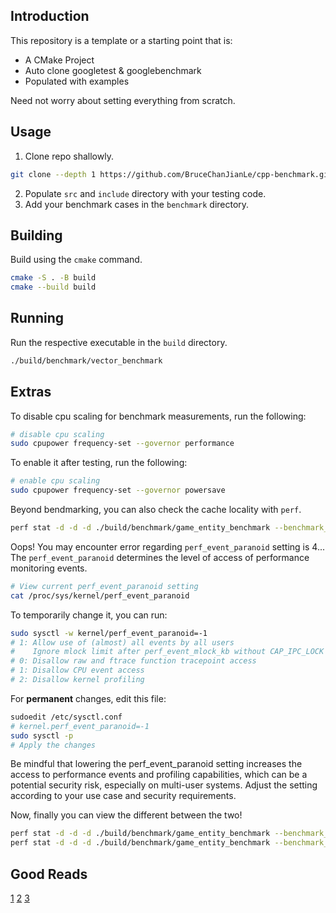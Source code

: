 ## Introduction

This repository is a template or a starting point that is:
- A CMake Project
- Auto clone googletest & googlebenchmark
- Populated with examples

Need not worry about setting everything from scratch.

## Usage

1. Clone repo shallowly.
```bash
git clone --depth 1 https://github.com/BruceChanJianLe/cpp-benchmark.git
```
2. Populate `src` and `include` directory with your testing code.
3. Add your benchmark cases in the `benchmark` directory.

## Building

Build using the `cmake` command.  
```bash
cmake -S . -B build
cmake --build build
```

## Running

Run the respective executable in the `build` directory.  
```bash
./build/benchmark/vector_benchmark
```

## Extras

To disable cpu scaling for benchmark measurements, run the following:  
```bash
# disable cpu scaling
sudo cpupower frequency-set --governor performance 
```

To enable it after testing, run the following:  
```bash
# enable cpu scaling
sudo cpupower frequency-set --governor powersave
```

Beyond bendmarking, you can also check the cache locality with `perf`.  
```bash
perf stat -d -d -d ./build/benchmark/game_entity_benchmark --benchmark_filter=OOPGameEntityEnableRender/65536 --benchmark_min_time=3
```

Oops! You may encounter error regarding `perf_event_paranoid` setting is 4...
The `perf_event_paranoid` determines the level of access of performance
monitoring events. 

```bash
# View current perf_event_paranoid setting
cat /proc/sys/kernel/perf_event_paranoid
```

To temporarily change it, you can run:  
```bash
sudo sysctl -w kernel/perf_event_paranoid=-1
# 1: Allow use of (almost) all events by all users
#    Ignore mlock limit after perf_event_mlock_kb without CAP_IPC_LOCK
# 0: Disallow raw and ftrace function tracepoint access
# 1: Disallow CPU event access
# 2: Disallow kernel profiling
```

For **permanent** changes, edit this file:  
```bash
sudoedit /etc/sysctl.conf
# kernel.perf_event_paranoid=-1
sudo sysctl -p
# Apply the changes
```

Be mindful that lowering the perf_event_paranoid setting increases the access
to performance events and profiling capabilities, which can be a potential
security risk, especially on multi-user systems. Adjust the setting according
to your use case and security requirements.  

Now, finally you can view the different between the two!
```bash
perf stat -d -d -d ./build/benchmark/game_entity_benchmark --benchmark_filter=OOPGameEntityEnableRender/65536 --benchmark_min_time=3
perf stat -d -d -d ./build/benchmark/game_entity_benchmark --benchmark_filter=DODGameEntityEnableRender/65536 --benchmark_min_time=3
```

## Good Reads

[1](https://bencher.dev/learn/benchmarking/cpp/google-benchmark/)
[2](https://jaredmil.medium.com/micro-benchmarking-c-with-quick-bench-8788b1edcf79)
[3](https://jaredmil.medium.com/c-beyond-the-syllabus-2-intro-to-benchmarking-and-macro-benchmarking-deep-dive-a465fc73a604)
